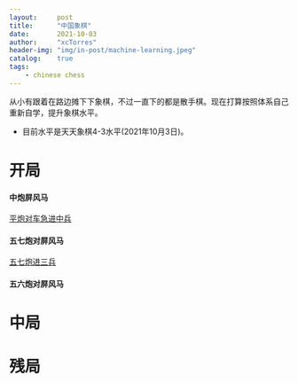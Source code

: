 ```yaml
---
layout:     post
title:      "中国象棋"
date:       2021-10-03
author:     "xcTorres"
header-img: "img/in-post/machine-learning.jpeg"
catalog:    true
tags:
    - chinese chess
---      
```


从小有跟着在路边摊下下象棋，不过一直下的都是散手棋。现在打算按照体系自己重新自学，提升象棋水平。
- 目前水平是天天象棋4-3水平(2021年10月3日)。

# 开局
#### 中炮屏风马
[平炮对车急进中兵](https://www.xiangqiqipu.com/Category/View-4655.html)
#### 五七炮对屏风马
[五七炮进三兵](https://www.bilibili.com/video/BV197411o7Df/?spm_id_from=333.788.videocard.0)  
#### 五六炮对屏风马
# 中局

# 残局

